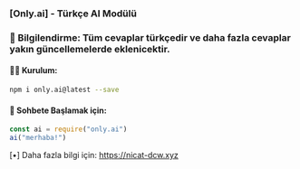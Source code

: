### [Only.ai] - Türkçe AI Modülü

### 📝 Bilgilendirme: Tüm cevaplar türkçedir ve daha fazla cevaplar yakın güncellemelerde eklenicektir.

#### 👨‍🔧 Kurulum:
```bash
npm i only.ai@latest --save
```

#### 🌟 Sohbete Başlamak için:
```js
const ai = require("only.ai")
ai("merhaba!")
```

[•] Daha fazla bilgi için: https://nicat-dcw.xyz